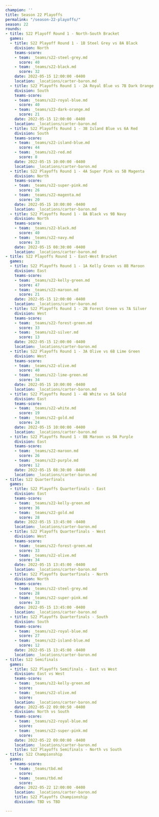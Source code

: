 ```yaml
---
champion: ''
title: Season 22 Playoffs
permalink: "/season-22-playoffs/"
season: 22
rounds:
- title: S22 Playoff Round 1 - North-South Bracket
  games:
  - title: S22 Playoff Round 1 - 1B Steel Grey vs 8A Black
    division: North
    teams-score:
    - team: _teams/s22-steel-grey.md
      score: 40
    - team: _teams/s22-black.md
      score: 32
    date: 2022-05-15 12:00:00 -0400
    location: _locations/carter-baron.md
  - title: S22 Playoffs Round 1 - 2A Royal Blue vs 7B Dark Orange
    division: South
    teams-score:
    - team: _teams/s22-royal-blue.md
      score: 40
    - team: _teams/s22-dark-orange.md
      score: 21
    date: 2022-05-15 12:00:00 -0400
    location: _locations/carter-baron.md
  - title: S22 Playoffs Round 1 - 3B Island Blue vs 6A Red
    division: South
    teams-score:
    - team: _teams/s22-island-blue.md
      score: 44
    - team: _teams/s22-red.md
      score: 8
    date: 2022-05-15 10:00:00 -0400
    location: _locations/carter-baron.md
  - title: S22 Playoffs Round 1 - 4A Super Pink vs 5B Magenta
    division: North
    teams-score:
    - team: _teams/s22-super-pink.md
      score: 26
    - team: _teams/s22-magenta.md
      score: 20
    date: 2022-05-15 10:00:00 -0400
    location: _locations/carter-baron.md
  - title: S22 Playoffs Round 1 - 8A Black vs 9B Navy
    division: North
    teams-score:
    - team: _teams/s22-black.md
      score: 40
    - team: _teams/s22-navy.md
      score: 33
    date: 2022-05-15 08:30:00 -0400
    location: _locations/carter-baron.md
- title: S22 Playoffs Round 1 - East-West Bracket
  games:
  - title: S22 Playoffs Round 1 - 1A Kelly Green vs 8B Maroon
    division: East
    teams-score:
    - team: _teams/s22-kelly-green.md
      score: 47
    - team: _teams/s22-maroon.md
      score: 21
    date: 2022-05-15 12:00:00 -0400
    location: _locations/carter-baron.md
  - title: S22 Playoffs Round 1 - 2B Forest Green vs 7A Silver
    division: West
    teams-score:
    - team: _teams/s22-forest-green.md
      score: 33
    - team: _teams/s22-silver.md
      score: 13
    date: 2022-05-15 12:00:00 -0400
    location: _locations/carter-baron.md
  - title: S22 Playoffs Round 1 - 3A Olive vs 6B Lime Green
    division: West
    teams-score:
    - team: _teams/s22-olive.md
      score: 40
    - team: _teams/s22-lime-green.md
      score: 34
    date: 2022-05-15 10:00:00 -0400
    location: _locations/carter-baron.md
  - title: S22 Playoffs Round 1 - 4B White vs 5A Gold
    division: East
    teams-score:
    - team: _teams/s22-white.md
      score: 19
    - team: _teams/s22-gold.md
      score: 24
    date: 2022-05-15 10:00:00 -0400
    location: _locations/carter-baron.md
  - title: S22 Playoffs Round 1 - 8B Maroon vs 9A Purple
    division: East
    teams-score:
    - team: _teams/s22-maroon.md
      score: 26
    - team: _teams/s22-purple.md
      score: 12
    date: 2022-05-15 08:30:00 -0400
    location: _locations/carter-baron.md
- title: S22 Quarterfinals
  games:
  - title: S22 Playoffs Quarterfinals - East
    division: East
    teams-score:
    - team: _teams/s22-kelly-green.md
      score: 36
    - team: _teams/s22-gold.md
      score: 28
    date: 2022-05-15 13:45:00 -0400
    location: _locations/carter-baron.md
  - title: S22 Playoffs Quarterfinals - West
    division: West
    teams-score:
    - team: _teams/s22-forest-green.md
      score: 33
    - team: _teams/s22-olive.md
      score: 34
    date: 2022-05-15 13:45:00 -0400
    location: _locations/carter-baron.md
  - title: S22 Playoffs Quarterfinals - North
    division: North
    teams-score:
    - team: _teams/s22-steel-grey.md
      score: 28
    - team: _teams/s22-super-pink.md
      score: 33
    date: 2022-05-15 13:45:00 -0400
    location: _locations/carter-baron.md
  - title: S22 Playoffs Quarterfinals - South
    division: South
    teams-score:
    - team: _teams/s22-royal-blue.md
      score: 27
    - team: _teams/s22-island-blue.md
      score: 12
    date: 2022-05-15 13:45:00 -0400
    location: _locations/carter-baron.md
- title: S22 Semifinals
  games:
  - title: S22 Playoffs Semifinals - East vs West
    division: East vs West
    teams-score:
    - team: _teams/s22-kelly-green.md
      score: 
    - team: _teams/s22-olive.md
      score: 
    location: _locations/carter-baron.md
    date: 2022-05-22 09:00:50 -0400
  - division: North vs South
    teams-score:
    - team: _teams/s22-royal-blue.md
      score: 
    - team: _teams/s22-super-pink.md
      score: 
    date: 2022-05-22 09:00:00 -0400
    location: _locations/carter-baron.md
    title: S22 Playoffs Semifinals - North vs South
- title: S22 Championship
  games:
  - teams-score:
    - team: _teams/tbd.md
      score: 
    - team: _teams/tbd.md
      score: 
    date: 2022-05-22 12:00:00 -0400
    location: _locations/carter-baron.md
    title: S22 Playoffs Championship
    division: TBD vs TBD

---
```

